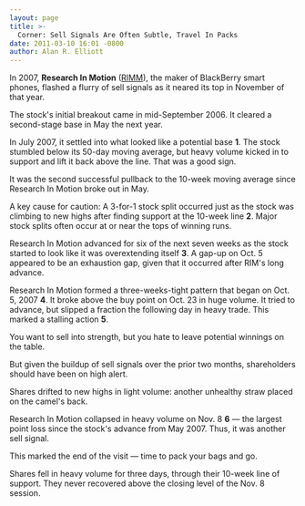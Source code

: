 ```yaml
---
layout: page
title: >-
  Corner: Sell Signals Are Often Subtle, Travel In Packs
date: 2011-03-10 16:01 -0800
author: Alan R. Elliott
---
```





In 2007, **Research In Motion** ([RIMM](https://research.investors.com/quote.aspx?symbol=RIMM)), the maker of BlackBerry smart phones, flashed a flurry of sell signals as it neared its top in November of that year.


The stock's initial breakout came in mid-September 2006. It cleared a second-stage base in May the next year.


In July 2007, it settled into what looked like a potential base **1**. The stock stumbled below its 50-day moving average, but heavy volume kicked in to support and lift it back above the line. That was a good sign.


It was the second successful pullback to the 10-week moving average since Research In Motion broke out in May.


A key cause for caution: A 3-for-1 stock split occurred just as the stock was climbing to new highs after finding support at the 10-week line **2**. Major stock splits often occur at or near the tops of winning runs.


Research In Motion advanced for six of the next seven weeks as the stock started to look like it was overextending itself **3**. A gap-up on Oct. 5 appeared to be an exhaustion gap, given that it occurred after RIM's long advance.


Research In Motion formed a three-weeks-tight pattern that began on Oct. 5, 2007 **4**. It broke above the buy point on Oct. 23 in huge volume. It tried to advance, but slipped a fraction the following day in heavy trade. This marked a stalling action **5**.


You want to sell into strength, but you hate to leave potential winnings on the table.


But given the buildup of sell signals over the prior two months, shareholders should have been on high alert.


Shares drifted to new highs in light volume: another unhealthy straw placed on the camel's back.


Research In Motion collapsed in heavy volume on Nov. 8 **6** — the largest point loss since the stock's advance from May 2007. Thus, it was another sell signal.


This marked the end of the visit — time to pack your bags and go.


Shares fell in heavy volume for three days, through their 10-week line of support. They never recovered above the closing level of the Nov. 8 session.




